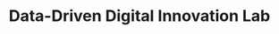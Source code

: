 ---
id: "d3-innolab" # nochmal überlegen
method: "Seminar"
institution: "Fakultät für Mathematik, Informatik und Naturwissenschaften"
title: "Data-Driven Digital Innovation Lab"
title_project: 
title_short: "D3 Innovation Lab"
period: "Apr 23 ­­- Mar 24 (12 months)"
foerderlinie: "Data Literacy im Bereich fachübergreifende Studien"
round: "2"
filter: "2"
lecture2go:
uhh_url: "https://www.hcl.uni-hamburg.de/ddlitlab/data-literacy-lehrlabor/zweite-foerderrunde/11-d3-innovation-lab.html"
contributors: "Stephan Leible"
mentor: "Dr. Maren Gierlich-Joas, Prof. Dr. Tilo Böhmann"
quote: "Im D³ Innovation Lab werden Studierende in datengetriebenen Innovationsprojekten durch alle Phasen des Datenlebenszyklus geführt. Dabei lernen sie neben der Planung von Projekten auch Datenpraktiken anzuwenden und erhobene Daten zu managen. Um sicherzustellen, dass dieses Wissen auch über das Lehrlaborprojekt hinaus langfristig genutzt werden kann, wird ein physischer und virtueller Explorationsraum geschaffen, der von den Studierenden mitgestaltet wird. Lehrende können diesen Raum nutzen, um eigene Lehrveranstaltungen mit den geschaffenen Räumlichkeiten zu gestalten."
text: |
    ## Ausrichtung des D³ Innovation Labs

    In einer zunehmend digitalisierten Welt wird der Umgang mit Daten zu einer Schlüsselkompetenz in nahezu allen Berufsfeldern. Angesichts dieser Entwicklung ist es unerlässlich, dass Studierende aller Fachrichtungen die Fähigkeit entwickeln, Daten zu verstehen, zu analysieren und zu interpretieren. Aus diesem Grund wurde das Lehrprojekt entwickelt, das Studierende, angeleitet durch ausgewählte beziehungsweise selbstbestimmte Datenprojekte, entlang des Datenlebenszyklus führt. Aus aktuellen Entwicklungen wurde der thematische Schwerpunkt darüber hinaus auf generative künstliche Intelligenz sowohl als Werkzeug für datengetriebene Projekte erweitert als auch als Untersuchungsgegenstand für explorative Fragen. Im Folgenden werden einige Gründe für die Entwicklung des Lehrprojekts näher erläutert:

    1. Interdisziplinäre Kompetenzentwicklung: Durch die Einbeziehung von Studierenden aller Fachrichtungen in die Gruppen werden mit den datengetriebenen Projekten nicht nur ihre datenbezogenen Fähigkeiten verbessert, sondern auch ihre Fähigkeit zur Zusammenarbeit über Disziplingrenzen hinweg gestärkt. Dabei treffen verschiedene Perspektiven aufeinander, welche die Reflexion der eigenen Disziplinen erweitern können.

    2. Stärkung der digitalen Souveränität: In einer Zeit, in der Daten eine immer größere Rolle in unserem Leben spielen, ist es wichtig, dass die Studierenden eine grundlegende digitale Souveränität entwickeln. Indem sie lernen, wie man Daten sinnvoll nutzt, analysiert und interpretiert, werden sie befähigt, informierte Entscheidungen zu treffen und sich in einer datengetriebenen Welt zurechtzufinden.

    3. Förderung von Kreativität und Innovation: Die Arbeit an den meist explorativen Datenprojekten soll die Studierenden ermutigen, kreativ zu sein und innovative Lösungen zu entwickeln. Durch die Freiheit, ihre eigenen Fragestellungen zu wählen und ihre eigenen Analysemethoden anzuwenden, werden sie dazu ermutigt, über den Tellerrand hinauszublicken und eigenständig Wege zur Problembearbeitung und -lösung zu finden.

    4. Förderung von Problemlösungskompetenzen: Die Arbeit an eigenen Datenprojekten erfordert von den Studierenden die Fähigkeit, komplexe Probleme zu identifizieren, zu analysieren und Lösungen zu entwickeln. Durch das Durchlaufen des Datenlebenszyklus - von der Datenerfassung über die Datenanalyse bis hin zur Interpretation und Präsentation der Ergebnisse - müssen sie sich in jeder Phase mit spezifischen Fragen auseinandersetzen, und ihre Fähigkeiten werden auf eine praktische Weise geschärft.

    ## Rückblick und Ergebnisse

    Die zentralen Ergebnisse des Lehrprojekts orientieren sich an den ursprünglichen Zielen und umfassen die Stärkung der datenbezogenen Fähigkeiten sowie die Förderung kreativer und innovativer Denkweisen. Nachfolgend einige Ergebnisse:

    1. Verbesserte Datenkompetenz: Ziel war es, die Datenkompetenz der Studierenden zu verbessern. Durch die Arbeit an selbst gewählten Datenprojekten entlang des Datenlebenszyklus und der Nutzung generativer künstlicher Intelligenz entwickelten sie ein tieferes Verständnis für Datenanalyse. Studierende erwarben Fähigkeiten in Datenerfassung, -bereinigung, -analyse und -interpretation. Die behandelten Themen reichten von Datendemokratisierung in Organisationen über den Einfluss generativer KI im politischen Kontext bis hin zur Nutzung von No- und Low-Code Entwicklungsumgebungen.

    2. Interdisziplinäre Zusammenarbeit: Das Projekt förderte die Zusammenarbeit von Studierenden aus verschiedenen Fachrichtungen wie Informatik, Sprachwissenschaft und Geisteswissenschaft. Durch die Arbeit in gemischten Teams profitierten die Studierenden von verschiedenen Perspektiven und Fachkenntnissen. Dies führte zu diversifizierten Lösungen komplexer Probleme und anregenden Diskussionen in den Abschlusspräsentationen.

    3. Entwicklung von Problemlösungskompetenzen: Das Projekt stärkte die Problemlösungskompetenzen der Studierenden. Sie lernten, komplexe Probleme systematisch zu analysieren und strukturiert zu lösen, unterstützt durch ein prototypisches Wiki, das den Datenlebenszyklus abbildet. Diese Kompetenz ist im Berufsleben wertvoll.

    4. Förderung von Kreativität und Innovation: Die Freiheit, eigene Fragestellungen zu wählen und Analysemethoden anzuwenden, ermutigte die Studierenden, über traditionelle Denkmuster hinauszugehen und innovative Lösungen zu entwickeln. Die nötige kreative Denkweise ist entscheidend in einer dynamischen Welt.

    ## Tipps von Lehrenden für Lehrende

    Im Austausch mit den Studierenden, die in ihren Ergebnissen wiederum neue Entdeckungen gemacht haben, können Lehrkompetenzen auf vielfältige Ebene erweitert werden. Auch die Entwicklung eines Wikis hat viele Erkenntnisse mit sich gebracht, was dessen strukturellen Aufbau umfasst und die Inhalte nach dem Motto "weniger ist mehr" darzubieten. Auf didaktischer Ebene ist es essenziell, wie man komplexe Konzepte und Techniken rund um Datenkompetenzen und generativer künstlicher Intelligenz möglichst verständlich vermittelt und die Lernenden dabei unterstützt, ihr Wissen praktisch anzuwenden. Gerade zum letztgenannten Thema gibt es derzeit wenige Skripte und Ansätze für die Lehrvermittlung. Diese Erkenntnisse helfen dabei in Zukunft neue innovative Lehrkonzepte insbesondere mit Einbezug neuer Technologien zu konzipieren.

    Darüber hinaus haben sich wichtige Erkenntnisse rund um Teamkonstellationen ergeben. So haben sich einige Gruppen mit ihrer bisherigen Studienerfahrung und ihren verbundenen Disziplinen als besonders effektiv herausgestellt. Jedoch ist anzumerken, dass hier das Individuum mit seinen Eigenschaften der größte Einflussfaktor ist.

image: "https://www.hcl.uni-hamburg.de/16954326/ux-indonesia-qc2n6rqu4vw-unsplash-733x414-aff3f0b145ad529264398ed51c53ca3c72fc8fba.jpg"
image_credit: "ux indonesia / unsplash"
link_external:
stine: "https://www.stine.uni-hamburg.de/scripts/mgrqispi.dll?APPNAME=CampusNet&PRGNAME=COURSEDETAILS&ARGUMENTS=-N000000000000001,-N000605,-N0,-N387623611734950,-N387623611785951,-N0,-N0,-N3,-AW-l-Hu5jfoPdWZLKQqKZeDa6edZL3WWfWQewvdoUCfZX7YmsQScZfoKMczNF4ILSxNG5YBoamznFvZW3QYn6QjKmxoRAOzomxWUeVqGBRdL6cDGUvDe-voLHYBoIxID-mjRkQBA6xbZPvQDjRzVt4SoARUfZvuRlxqPPmIUXYMHerqG0VdFNPZidQNKlVZRNOBHqWS5eRZosfz5X7NGFWUUXPSme7YZtQzVNHULeOIVAQQoU4bZPWd5VedeAVoLmmILUWYH8OYZ3CfPk3old7UUYfuawODZC3YWEevZvvqo5OdHXRYWoRdZqYMoDc-PovU7NvWi9QD6wRZKvRU5LvDf67fN-VvZfcDPKCWRo3fP9mYPI7MKHfQpu7upbxzNFPzAkfBZXPomAmDWMcY5UWNcjrDnw7f6qHqKe7qWX4Q56fMW9Cfad4QovQS5kONF-CYZkPjKQOZPExIDFeqZymYPQmYAZHUmmvqW-eNGEWNoCedGQcBAPxNGwejWTH-U5vYFjPWHgeqL8HzZaCY6pmYPUQYmzVYUN3S5Jm-UHmZp7HjpBWWUSHqAIPZeNfgpLWIptvdm6RWmeCQD-mI5QVSPvcgDjvUcwedBjOUHvHBPNQfozmqALRQRZm-LHvdoZ4ql9Pff93z5LfzKsQuRBPqKTWWKomQL6WjA-OULsvjWbedLQPBwa3oKk7ZpyOjHK7YKfPIfNWj7NeMVAWUL0fzHxPS58OZmzxqZUVqVZHYRfeWPSej7ZQgoy4S58fqR6"
---